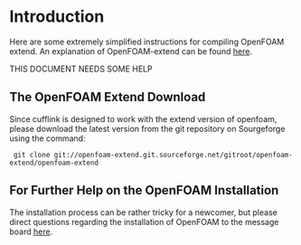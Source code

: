 # Introduction #
Here are some extremely simplified instructions for compiling OpenFOAM extend.  An explanation of OpenFOAM-extend can be found [here](http://www.cfd-online.com/Forums/openfoam-news-announcements-other/82445-extend-project-release-1-6-ext.html).

THIS DOCUMENT NEEDS SOME HELP


## The OpenFOAM Extend Download ##
Since cufflink is designed to work with the extend version of openfoam, please download the latest version from the git repository on Sourgeforge using the command:

```
 git clone git://openfoam-extend.git.sourceforge.net/gitroot/openfoam-extend/openfoam-extend
```

## For Further Help on the OpenFOAM Installation ##
The installation process can be rather tricky for a newcomer, but please direct questions regarding the installation of OpenFOAM to the message board [here](http://www.cfd-online.com/Forums/openfoam/).
